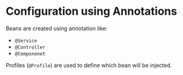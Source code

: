 # Configuration using Annotations

Beans are created using annotation like:
* `@Service`
* `@Controller`
* `@Componenet`

Profiles (`@Profile`) are used to define which bean will be injected.

